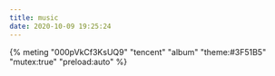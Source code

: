 ```yaml
---
title: music
date: 2020-10-09 19:25:24
---
```


{% meting "000pVkCf3KsUQ9" "tencent" "album" "theme:#3F51B5" "mutex:true" "preload:auto" %}